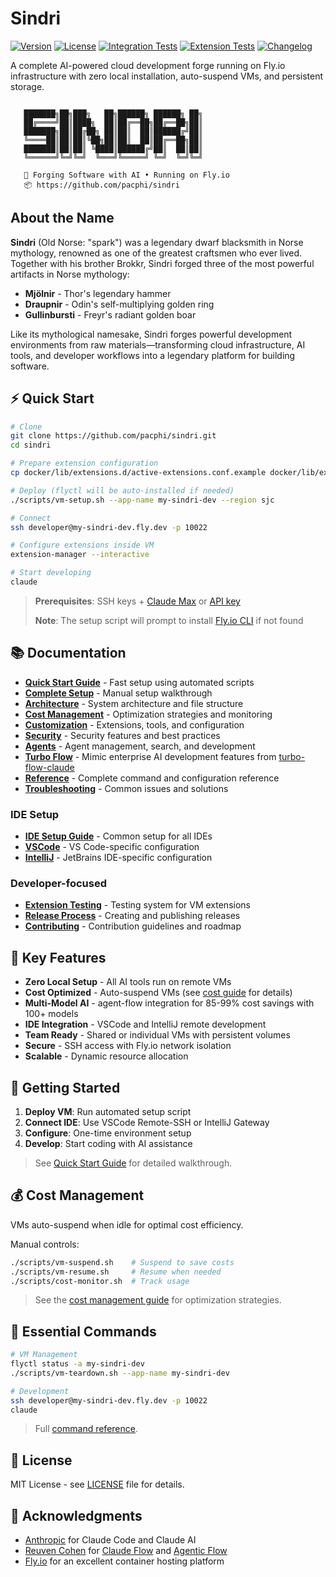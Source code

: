 # Sindri

[![Version](https://img.shields.io/github/v/release/pacphi/sindri?include_prereleases)](https://github.com/pacphi/sindri/releases)
[![License](https://img.shields.io/github/license/pacphi/sindri)](LICENSE)
[![Integration Tests](https://github.com/pacphi/sindri/actions/workflows/integration.yml/badge.svg)](https://github.com/pacphi/sindri/actions/workflows/integration.yml)
[![Extension Tests](https://github.com/pacphi/sindri/actions/workflows/extension-tests.yml/badge.svg)](https://github.com/pacphi/sindri/actions/workflows/extension-tests.yml)
[![Changelog](https://img.shields.io/badge/changelog-latest-blue)](CHANGELOG.md)

A complete AI-powered cloud development forge running on Fly.io infrastructure with zero local installation, auto-suspend VMs, and persistent storage.

```text

   ███████╗██╗███╗   ██╗██████╗ ██████╗ ██╗
   ██╔════╝██║████╗  ██║██╔══██╗██╔══██╗██║
   ███████╗██║██╔██╗ ██║██║  ██║██████╔╝██║
   ╚════██║██║██║╚██╗██║██║  ██║██╔══██╗██║
   ███████║██║██║ ╚████║██████╔╝██║  ██║██║
   ╚══════╝╚═╝╚═╝  ╚═══╝╚═════╝ ╚═╝  ╚═╝╚═╝

   🔨 Forging Software with AI • Running on Fly.io
   📦 https://github.com/pacphi/sindri
```

## About the Name

**Sindri** (Old Norse: "spark") was a legendary dwarf blacksmith in Norse mythology, renowned as one of the greatest craftsmen who ever lived. Together with his brother Brokkr, Sindri forged three of the most powerful artifacts in Norse mythology:

- **Mjölnir** - Thor's legendary hammer
- **Draupnir** - Odin's self-multiplying golden ring
- **Gullinbursti** - Freyr's radiant golden boar

Like its mythological namesake, Sindri forges powerful development environments from raw materials—transforming cloud infrastructure, AI tools, and developer workflows into a legendary platform for building software.

## ⚡ Quick Start

```bash
# Clone
git clone https://github.com/pacphi/sindri.git
cd sindri

# Prepare extension configuration
cp docker/lib/extensions.d/active-extensions.conf.example docker/lib/extensions.d/active-extensions.conf

# Deploy (flyctl will be auto-installed if needed)
./scripts/vm-setup.sh --app-name my-sindri-dev --region sjc

# Connect
ssh developer@my-sindri-dev.fly.dev -p 10022

# Configure extensions inside VM
extension-manager --interactive

# Start developing
claude
```

> **Prerequisites**: SSH keys + [Claude Max](https://www.anthropic.com/max) or [API key](https://console.anthropic.com/settings/keys)
>
> **Note**: The setup script will prompt to install [Fly.io CLI](https://fly.io/docs/flyctl/install/) if not found

## 📚 Documentation

- **[Quick Start Guide](docs/QUICKSTART.md)** - Fast setup using automated scripts
- **[Complete Setup](docs/SETUP.md)** - Manual setup walkthrough
- **[Architecture](docs/ARCHITECTURE.md)** - System architecture and file structure
- **[Cost Management](docs/COST_MANAGEMENT.md)** - Optimization strategies and monitoring
- **[Customization](docs/CUSTOMIZATION.md)** - Extensions, tools, and configuration
- **[Security](docs/SECURITY.md)** - Security features and best practices
- **[Agents](docs/AGENTS.md)** - Agent management, search, and development
- **[Turbo Flow](docs/TURBO_FLOW.md)** - Mimic enterprise AI development features from [turbo-flow-claude](https://github.com/marcuspat/turbo-flow-claude)
- **[Reference](docs/REFERENCE.md)** - Complete command and configuration reference
- **[Troubleshooting](docs/TROUBLESHOOTING.md)** - Common issues and solutions

### IDE Setup

- **[IDE Setup Guide](docs/IDE_SETUP.md)** - Common setup for all IDEs
- **[VSCode](docs/VSCODE.md)** - VS Code-specific configuration
- **[IntelliJ](docs/INTELLIJ.md)** - JetBrains IDE-specific configuration

### Developer-focused

- **[Extension Testing](docs/EXTENSION_TESTING.md)** - Testing system for VM extensions
- **[Release Process](docs/RELEASE.md)** - Creating and publishing releases
- **[Contributing](docs/CONTRIBUTING.md)** - Contribution guidelines and roadmap

## 🌟 Key Features

- **Zero Local Setup** - All AI tools run on remote VMs
- **Cost Optimized** - Auto-suspend VMs (see [cost guide](docs/COST_MANAGEMENT.md) for details)
- **Multi-Model AI** - agent-flow integration for 85-99% cost savings with 100+ models
- **IDE Integration** - VSCode and IntelliJ remote development
- **Team Ready** - Shared or individual VMs with persistent volumes
- **Secure** - SSH access with Fly.io network isolation
- **Scalable** - Dynamic resource allocation

## 🚀 Getting Started

1. **Deploy VM**: Run automated setup script
2. **Connect IDE**: Use VSCode Remote-SSH or IntelliJ Gateway
3. **Configure**: One-time environment setup
4. **Develop**: Start coding with AI assistance

> See [Quick Start Guide](docs/QUICKSTART.md) for detailed walkthrough.

## 💰 Cost Management

VMs auto-suspend when idle for optimal cost efficiency.

Manual controls:

```bash
./scripts/vm-suspend.sh    # Suspend to save costs
./scripts/vm-resume.sh     # Resume when needed
./scripts/cost-monitor.sh  # Track usage
```

> See the [cost management guide](docs/COST_MANAGEMENT.md) for optimization strategies.

## 🔧 Essential Commands

```bash
# VM Management
flyctl status -a my-sindri-dev
./scripts/vm-teardown.sh --app-name my-sindri-dev

# Development
ssh developer@my-sindri-dev.fly.dev -p 10022
claude
```

> Full [command reference](docs/REFERENCE.md).

## 📄 License

MIT License - see [LICENSE](LICENSE) file for details.

## 🙏 Acknowledgments

- [Anthropic](https://www.anthropic.com/) for Claude Code and Claude AI
- [Reuven Cohen](https://www.linkedin.com/in/reuvencohen/) for [Claude Flow](https://github.com/ruvnet/claude-flow) and
  [Agentic Flow](https://github.com/ruvnet/agentic-flow)
- [Fly.io](https://fly.io/) for an excellent container hosting platform
